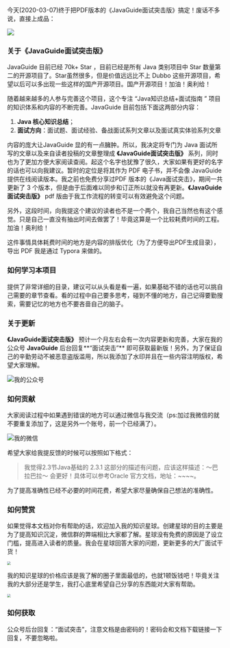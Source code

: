 今天(2020-03-07)终于把PDF版本的《JavaGuide面试突击版》搞定！废话不多说，直接上成品：

![](https://my-blog-to-use.oss-cn-beijing.aliyuncs.com/2019-11/javaguide-面试突击版.jpg)

### 关于《JavaGuide面试突击版》

JavaGuide 目前已经 70k+ Star ，目前已经是所有 Java 类别项目中 Star 数量第二的开源项目了。Star虽然很多，但是价值远远比不上 Dubbo 这些开源项目，希望以后可以多出现一些这样的国产开源项目。国产开源项目！加油！奥利给！

随着越来越多的人参与完善这个项目，这个专注 “Java知识总结+面试指南 ” 项目的知识体系和内容的不断完善。JavaGuide 目前包括下面这两部分内容：

1. **Java 核心知识总结**；
2. **面试方向**：面试题、面试经验、备战面试系列文章以及面试真实体验系列文章

内容的庞大让JavaGuide 显的有一点臃肿。所以，我决定将专门为 Java 面试所写的文章以及来自读者投稿的文章整理成 **《JavaGuide面试突击版》** 系列，同时也为了更加方便大家阅读查阅。起这个名字也犹豫了很久，大家如果有更好的名字的话也可以向我建议。暂时的定位是将其作为 PDF 电子书，并不会像 JavaGuide 提供在线阅读版本。我之前也免费分享过PDF 版本的《Java面试突击》，期间一共更新了 3 个版本，但是由于后面难以同步和订正所以就没有再更新。**《JavaGuide面试突击版》** pdf 版由于我工作流程的转变可以有效避免这个问题。

另外，这段时间，向我提这个建议的读者也不是一个两个，我自己当然也有这个感觉。只是自己一直没有抽出时间去做罢了！毕竟这算是一个比较耗费时间的工程。加油！奥利给！

这件事情具体耗费时间的地方是内容的排版优化（为了方便导出PDF生成目录），导出 PDF 我是通过 Typora 来做的。

### 如何学习本项目

提供了非常详细的目录，建议可以从头看是看一遍，如果基础不错的话也可以挑自己需要的章节查看。看的过程中自己要多思考，碰到不懂的地方，自己记得要勤搜索，需要记忆的地方也不要吝啬自己的脑子。

### 关于更新

**《JavaGuide面试突击版》** 预计一个月左右会有一次内容更新和完善，大家在我的公众号 **JavaGuide** 后台回复**“面试突击”** 即可获取最新版！另外，为了保证自己的辛勤劳动不被恶意盗版滥用，所以我添加了水印并且在一些内容注明版权，希望大家理解。

![我的公众号](https://my-blog-to-use.oss-cn-beijing.aliyuncs.com/2019-6/167598cd2e17b8ec.png)

### 如何贡献

大家阅读过程中如果遇到错误的地方可以通过微信与我交流（ps:加过我微信的就不要重复添加了，这是另外一个账号，前一个已经满了）。

![我的微信](https://my-blog-to-use.oss-cn-beijing.aliyuncs.com/2019-11/JavaGuide2.jpeg)

希望大家给我提反馈的时候可以按照如下格式：

> 我觉得2.3节Java基础的 2.3.1 这部分的描述有问题，应该这样描述：～巴拉巴拉～ 会更好！具体可以参考Oracle 官方文档，地址：~~~~。

为了提高准确性已经不必要的时间花费，希望大家尽量确保自己想法的准确性。

### 如何赞赏

如果觉得本文档对你有帮助的话，欢迎加入我的知识星球。创建星球的目的主要是为了提高知识沉淀，微信群的弊端相比大家都了解。星球没有免费的原因是了设立门槛，提高进入读者的质量。我会在星球回答大家的问题，更新更多的大厂面试干货！

<img src="https://my-blog-to-use.oss-cn-beijing.aliyuncs.com/2019-11/e0e2f3fb54718da84daef4a1e8b26a6a9b187e6a67463c81a64605a0f1e2529c.png" style="zoom:50%;" />

我的知识星球的价格应该是我了解的圈子里面最低的，也就1顿饭钱吧！毕竟关注我的大部分还是学生，我打心底里希望自己分享的东西能对大家有帮助。

<img src="https://my-blog-to-use.oss-cn-beijing.aliyuncs.com/2019-11/Screen Shot 2020-03-07 at 7.33.50 PM.jpg" style="zoom:50%;" />

### 如何获取

公众号后台回复：“面试突击”，注意文档是由密码的！密码会和文档下载链接一下回复，不要忽略啦。
